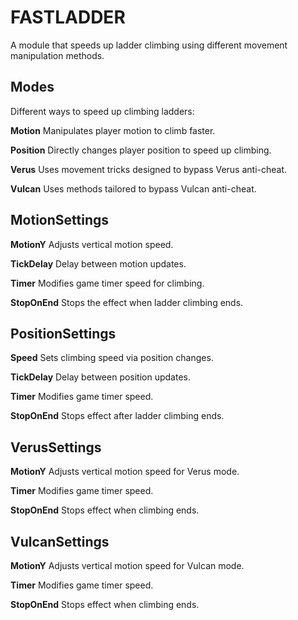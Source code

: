 # FASTLADDER
A module that speeds up ladder climbing using different movement manipulation methods.

## Modes
Different ways to speed up climbing ladders:

**Motion**
Manipulates player motion to climb faster.

**Position**
Directly changes player position to speed up climbing.

**Verus**
Uses movement tricks designed to bypass Verus anti-cheat.

**Vulcan**
Uses methods tailored to bypass Vulcan anti-cheat.

## MotionSettings

**MotionY**
Adjusts vertical motion speed.

**TickDelay**
Delay between motion updates.

**Timer**
Modifies game timer speed for climbing.

**StopOnEnd**
Stops the effect when ladder climbing ends.

## PositionSettings

**Speed**
Sets climbing speed via position changes.

**TickDelay**
Delay between position updates.

**Timer**
Modifies game timer speed.

**StopOnEnd**
Stops effect after ladder climbing ends.

## VerusSettings

**MotionY**
Adjusts vertical motion speed for Verus mode.

**Timer**
Modifies game timer speed.

**StopOnEnd**
Stops effect when climbing ends.

## VulcanSettings

**MotionY**
Adjusts vertical motion speed for Vulcan mode.

**Timer**
Modifies game timer speed.

**StopOnEnd**
Stops effect when climbing ends.
